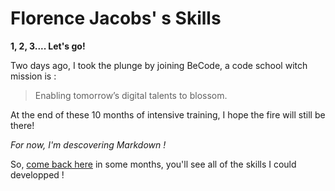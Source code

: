 # Florence Jacobs' s Skills


**1, 2, 3.... Let's go!**

Two days ago, I took the plunge by joining BeCode, a code school witch mission is :

 >Enabling tomorrow’s digital talents to blossom.

At the end of these 10 months of intensive training, I hope the fire will still be there!

*For now, I'm descovering Markdown !*

So, [come back here](https://florencejacobs.github.io "Florence Jacobs's Skills") in some months, you'll see all of the skills I could developped !